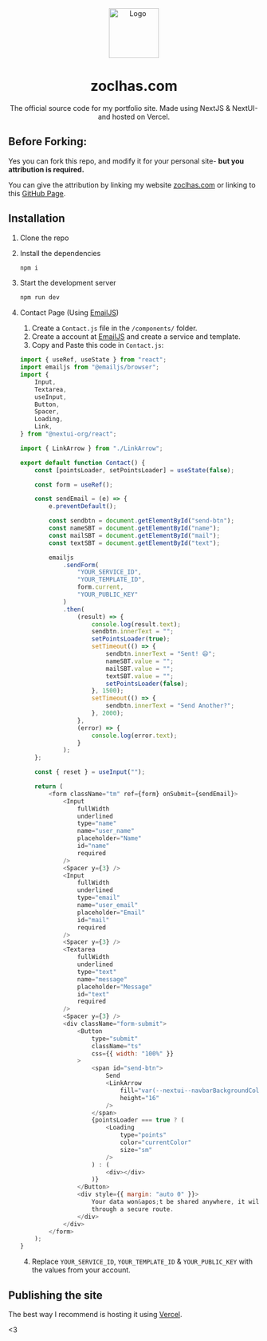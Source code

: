 <div align="center">
  <img alt="Logo" src="https://raw.githubusercontent.com/zoclhas/zoclhas-website-v4/main/public/meta-img.png" width="100" />
</div>
<h1 align="center">
  zoclhas.com
</h1>
<p align="center">
The official source code for my portfolio site. Made using NextJS & NextUI- and hosted on Vercel.
</p>

## Before Forking:

Yes you can fork this repo, and modify it for your personal site- **but you attribution is required.**

You can give the attribution by linking my website [zoclhas.com](https://zoclhas.com/) or linking to this [GitHub Page](https://github.com/zoclhas/zoclhas-website-v4).

## Installation

1. Clone the repo

2. Install the dependencies

    ```sh
    npm i
    ```

3. Start the development server

    ```sh
    npm run dev
    ```

4. Contact Page (Using [EmailJS](https://www.emailjs.com/))

    1. Create a `Contact.js` file in the `/components/` folder.
    2. Create a account at [EmailJS](https://www.emailjs.com/) and create a service and template.
    3. Copy and Paste this code in `Contact.js`:

    ```js
    import { useRef, useState } from "react";
    import emailjs from "@emailjs/browser";
    import {
        Input,
        Textarea,
        useInput,
        Button,
        Spacer,
        Loading,
        Link,
    } from "@nextui-org/react";

    import { LinkArrow } from "./LinkArrow";

    export default function Contact() {
        const [pointsLoader, setPointsLoader] = useState(false);

        const form = useRef();

        const sendEmail = (e) => {
            e.preventDefault();

            const sendbtn = document.getElementById("send-btn");
            const nameSBT = document.getElementById("name");
            const mailSBT = document.getElementById("mail");
            const textSBT = document.getElementById("text");

            emailjs
                .sendForm(
                    "YOUR_SERVICE_ID",
                    "YOUR_TEMPLATE_ID",
                    form.current,
                    "YOUR_PUBLIC_KEY"
                )
                .then(
                    (result) => {
                        console.log(result.text);
                        sendbtn.innerText = "";
                        setPointsLoader(true);
                        setTimeout(() => {
                            sendbtn.innerText = "Sent! 😄";
                            nameSBT.value = "";
                            mailSBT.value = "";
                            textSBT.value = "";
                            setPointsLoader(false);
                        }, 1500);
                        setTimeout(() => {
                            sendbtn.innerText = "Send Another?";
                        }, 2000);
                    },
                    (error) => {
                        console.log(error.text);
                    }
                );
        };

        const { reset } = useInput("");

        return (
            <form className="tm" ref={form} onSubmit={sendEmail}>
                <Input
                    fullWidth
                    underlined
                    type="name"
                    name="user_name"
                    placeholder="Name"
                    id="name"
                    required
                />
                <Spacer y={3} />
                <Input
                    fullWidth
                    underlined
                    type="email"
                    name="user_email"
                    placeholder="Email"
                    id="mail"
                    required
                />
                <Spacer y={3} />
                <Textarea
                    fullWidth
                    underlined
                    type="text"
                    name="message"
                    placeholder="Message"
                    id="text"
                    required
                />
                <Spacer y={3} />
                <div className="form-submit">
                    <Button
                        type="submit"
                        className="ts"
                        css={{ width: "100%" }}
                    >
                        <span id="send-btn">
                            Send
                            <LinkArrow
                                fill="var(--nextui--navbarBackgroundColor)"
                                height="16"
                            />
                        </span>
                        {pointsLoader === true ? (
                            <Loading
                                type="points"
                                color="currentColor"
                                size="sm"
                            />
                        ) : (
                            <div></div>
                        )}
                    </Button>
                    <div style={{ margin: "auto 0" }}>
                        Your data won&apos;t be shared anywhere, it will be sent
                        through a secure route.
                    </div>
                </div>
            </form>
        );
    }
    ```

    4. Replace `YOUR_SERVICE_ID`, `YOUR_TEMPLATE_ID` & `YOUR_PUBLIC_KEY` with the values from your account.

## Publishing the site

The best way I recommend is hosting it using [Vercel](https://vercel.com/).

&lt;3
